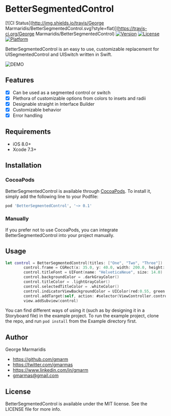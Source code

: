 # BetterSegmentedControl

[![CI Status](http://img.shields.io/travis/George Marmaridis/BetterSegmentedControl.svg?style=flat)](https://travis-ci.org/George Marmaridis/BetterSegmentedControl)
[![Version](https://img.shields.io/cocoapods/v/BetterSegmentedControl.svg?style=flat)](http://cocoapods.org/pods/BetterSegmentedControl)
[![License](https://img.shields.io/cocoapods/l/BetterSegmentedControl.svg?style=flat)](http://cocoapods.org/pods/BetterSegmentedControl)
[![Platform](https://img.shields.io/cocoapods/p/BetterSegmentedControl.svg?style=flat)](http://cocoapods.org/pods/BetterSegmentedControl)

BetterSegmentedControl is an easy to use, customizable replacement for UISegmentedControl and UISwitch written in Swift.

![DEMO](https://media.giphy.com/media/3oGRFLwabzWn2XNQ2c/giphy.gif)

## Features

- [x] Can be used as a segmented control or switch
- [x] Plethora of customizable options from colors to insets and radii
- [x] Designable straight in Interface Builder
- [x] Customizable behavior
- [x] Error handling

## Requirements

- iOS 8.0+
- Xcode 7.3+

## Installation

### CocoaPods

BetterSegmentedControl is available through [CocoaPods](http://cocoapods.org). To install
it, simply add the following line to your Podfile:

```ruby
pod 'BetterSegmentedControl', '~> 0.1'
```

### Manually

If you prefer not to use CocoaPods, you can integrate BetterSegmentedControl into your project manually.

## Usage

```swift
let control = BetterSegmentedControl(titles: ["One", "Two", "Three"])
        control.frame = CGRect(x: 35.0, y: 40.0, width: 200.0, height: 30.0)
        control.titleFont = UIFont(name: "HelveticaNeue", size: 14.0)
        control.backgroundColor = .darkGrayColor()
        control.titleColor = .lightGrayColor()
        control.selectedTitleColor = .whiteColor()
        control.indicatorViewBackgroundColor = UIColor(red:0.55, green:0.26, blue:0.86, alpha:1.00)
        control.addTarget(self, action: #selector(ViewController.controlValueChanged(_:)), forControlEvents: .ValueChanged)
        view.addSubview(control)
```
You can find different ways of using it (such as by designing it in a Storyboard file) in the example project. To run the example project, clone the repo, and run `pod install` from the Example directory first.

## Author

George Marmaridis

- https://github.com/gmarm
- https://twitter.com/gmarmas
- https://www.linkedin.com/in/gmarm
- gmarmas@gmail.com

## License

BetterSegmentedControl is available under the MIT license. See the LICENSE file for more info.
